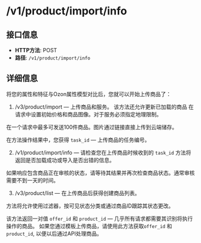 # /v1/product/import/info

## 接口信息

- **HTTP方法**: POST
- **路径**: `/v1/product/import/info`

## 详细信息

将您的属性和特征与Ozon属性模型对比后，您就可以开始上传商品了：

  1. /v3/product/import — 上传商品和服务。 该方法还允许更新已加载的商品 在请求中设置初始价格和商品图像。对于服务必须指定地理限制。

在一个请求中最多可发送100件商品。图片通过链接直接上传到云端储存。

在方法操作结果中，您获得 `task_id` — 上传商品的任务编号。

  2. /v1/product/import/info — 请检查您在上传商品时候收到的 `task_id` 方法将返回是否加载成功或导入是否出错的信息。

如果响应包含商品正在审核的状态，请等待其结果并再次检查商品状态。通常审核需要不到一天的时间。

  3. /v3/product/list — 在上传商品后获得创建商品列表。

方法将允许使用过滤器，按可见状态分类或通过商品ID跟踪其状态更改。

该方法返回一对值 `offer_id` 和 `product_id` — 几乎所有请求都需要其识别将执行操作的商品。 如果您通过模板上传商品，请使用此方法获取`offer_id` 和 `product_id`, 以便以后通过API处理商品。




